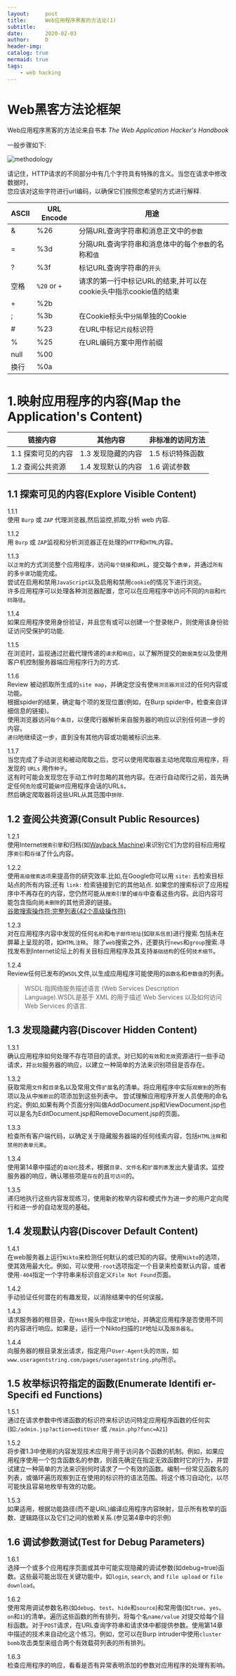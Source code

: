 ```yaml
---
layout:     post
title:      Web应用程序黑客的方法论(1)
subtitle:   
date:       2020-02-03
author:     D
header-img: 
catalog: true
mermaid: true
tags:
    - web hacking
---
```


# Web黑客方法论框架

Web应用程序黑客的方法论来自书本 *The Web Application Hacker's Handbook*

一般步骤如下:

![methodology](/img/web_application_hacker_methodology.PNG)

请记住，HTTP请求的不同部分中有几个字符具有特殊的含义。当您在请求中修改数据时，<br>
您应该对这些字符进行url编码，以确保它们按照您希望的方式进行解释.

|ASCII|URL Encode|用途|
|-|-|-|
|&|%26|分隔URL查询字符串和消息正文中的`参数`|
|=|%3d|分隔URL查询字符串和消息体中的每个`参数`的名称和`值`|
|?|%3f|标记URL查询字符串的`开头`|
|空格|`%20` or `+`|请求的第一行中标记URL的结束,并可以在cookie头中指示cookie值的结束|
|+|%2b||
|;|%3b|在Cookie标头中`分隔`单独的Cookie|
|#|%23|在URL中标记`片段`标识符|
|%|%25|在URL编码方案中用作前缀|
|null|%00||
|换行|%0a||

# 1.映射应用程序的内容(Map the Application's Content)
|链接内容|其他内容|非标准的访问方法|
|-|-|-|
|1.1 探索可见的内容|1.3 发现隐藏的内容|1.5 标识特殊函数|
|1.2 查阅公共资源|1.4 发现默认的内容|1.6 调试参数|
## 1.1 探索可见的内容(Explore Visible Content)
1.1.1 <br>
使用 `Burp` 或 `ZAP` 代理浏览器,然后监控,抓取,分析 web 内容.<br>

1.1.2<br>
用 `Burp` 或 `ZAP`监视和分析浏览器正在处理的`HTTP`和`HTML`内容。<br>

1.1.3 <br>
以`正常`的方式浏览整个应用程序，访问`每个链接`和`UR`L，提交每个`表单`，并通过`所有`的多`步骤`功能完成。<br>
尝试在启用和禁用`JavaScript`以及启用和禁用`cookie`的情况下进行浏览。<br>
许多应用程序可以处理各种浏览器配置，您可以在应用程序中访问不同的`内容`和`代码路径`。<br>

1.1.4 <br>
如果应用程序使用身份验证，并且您有或可以创建一个登录帐户，则使用该身份验证访问受保护的功能.<br>

1.1.5<br>
在浏览时，监视通过拦截代理传递的`请求`和`响应`，以了解所提交的`数据类型`以及使用客户机控制服务器端应用程序行为的方式.<br>

1.1.6<br>
Review 被动抓取所生成的`site map`，并确定您没有使`用浏览器浏览`过的任何内容或功能。<br>
根据spider的结果，确定每个项的发现位置(例如，在Burp spider中，检查来自详细信息的链接)。<br>
使用浏览器访问`每个条目`，以便爬行器解析来自服务器的响应以识别任何进一步的内容。<br>
`递归`地继续这一步，直到没有其他内容或功能被标识出来.<br>

1.1.7<br>
当您完成了手动浏览和被动爬取之后，您可以使用爬取器主动地爬取应用程序，将发现的 `URLs` 用作`种子`。<br>
这有时可能会发现您在手动工作时忽略的其他内容。在进行自动爬行之前，首先确定任何`危险`或可能`破坏`应用程序会话的URLs，<br>
然后确定爬取器将这些URL从其范围中`排除`.<br>

## 1.2 查阅公共资源(Consult Public Resources)
1.2.1<br>
使用Internet`搜索引擎`和归档(如[Wayback Machine](http://web.archive.org/))来识别它们为您的目标应用程序`索引`和`存储`了什么内容。<br>

1.2.2<br>
使用`高级搜索选项`来提高你的研究效率.比如,在Google你可以用 `site:` 去检索目标站点的所有内容;还有 `link:` 检索链接到它的其他站点.
如果您的搜索标识了应用程序中不再存在的内容，您仍然可能从`搜索引擎`的`缓存`中查看这些内容。此旧内容可能包含指向尚`未删除`的其他资源的链接。<br>
[谷歌搜索操作符:完整列表(42个高级操作符)](https://ahrefs.com/blog/google-advanced-search-operators/#find-link-prospects)<br>

1.2.3<br>
对在应用程序内容中发现的任何`名称`和`电子邮件地址`(如`联系信息`)进行搜索.包括未在屏幕上呈现的项，如`HTML注释`。
除了`web`搜索之外，还要执行`news`和`group`搜索.寻找发布到Internet论坛上的有关目标应用程序及其支持`基础结构`的任何`技术细节`。

1.2.4<br>
Review任何已发布的`WSDL`文件,以生成应用程序可能使用的`函数名`和`参数值`的列表。
>WSDL:指网络服务描述语言 (Web Services Description Language).WSDL是基于 XML 的用于描述 Web Services 以及如何访问 Web Services 的语言.

## 1.3 发现隐藏内容(Discover Hidden Content)
1.3.1<br>
确认应用程序如何处理不存在项目的请求。对已知的`有效`和`无效`资源进行一些手动请求，并`比较`服务器的响应，以建立一种简单的方法来识别项目是否存在。

1.3.2<br>
获取常用`文件`和`目录`名以及常用文件`扩展`名的清单。将应用程序中实际`观察到`的所有项以及从中`推断出`的项添加到这些列表中。
尝试理解应用程序开发人员使用的命名约定。例如,如果有两个页面分别叫做AddDocument.jsp和ViewDocument.jsp也可以是名为EditDocument.jsp和RemoveDocument.jsp的页面。

1.3.3<br>
检查所有客户端代码，以确定关于隐藏服务器端的任何线索内容，包括`HTML注释`和`禁用的表单元素`。

1.3.4<br>
使用第14章中描述的`自动化`技术，根据`目录`、`文件名`和`扩展列表`发出大量请求。监控服务器的响应，确认哪些项是`存在`的且`可访问`的。

1.3.5<br>
递归地执行这些内容发现练习，使用新的枚举内容和模式作为进一步的用户定向爬行和进一步的自动发现的基础。

## 1.4 发现默认内容(Discover Default Content)

1.4.1<br>
在web服务器上运行`Nikto`来检测任何默认的或已知的内容。使用`Nikto`的选项，使其效用最大化。例如，可以使用`-root`选项指定一个目录来检查默认内容，或者使用`-404`指定一个字符串来标识自定义`File Not Found`页面。

1.4.2<br>
手动验证任何潜在的有趣发现，以消除结果中的任何误报。

1.4.3<br>
请求服务器的根目录，在`Host`报头中指定`IP`地址，并确定应用程序是否使用不同的内容进行响应。如果是，运行一个Nikto扫描的`IP`地址以及`服务器名`。

1.4.4<br>
向服务器的根目录发出请求，指定用户`User-Agent`头的`范围`，如`www.useragentstring.com/pages/useragentstring.php`所示。

## 1.5 枚举标识符指定的函数(Enumerate Identifi er-Specifi ed Functions)

1.5.1<br>
通过在请求参数中传递函数的标识符来标识访问特定应用程序函数的任何实(如:`/admin.jsp?action=editUser` 或 `/main.php?func=A21`)

1.5.2<br>
将步骤1.3中使用的内容发现技术应用于用于访问各个函数的机制。例如，如果应用程序使用一个包含函数名的参数，则首先确定在指定无效函数时它的行为，并尝试建立一种简单的方法来识别何时请求了一个有效的函数。编制一份常见函数名的列表，或循环遍历观察到正在使用的标识符的语法范围。将这个练习自动化，以尽可能快且容易地枚举有效的功能。

1.5.3<br>
如果适用，根据功能路径(而不是URL)编译应用程序内容映射，显示所有枚举的函数、逻辑路径以及它们之间的依赖关系.(参见第4章中的示例)

## 1.6 调试参数测试(Test for Debug Parameters)

1.6.1<br>
选择一个或多个应用程序页面或其中可能实现隐藏的调试参数(如debug=true)函数。这些最可能出现在关键功能中，如`login`, `search`, and `file upload`
or `file download`。

1.6.2<br>
使用常用调试参数名称(如`debug`、`test`、`hide`和`source`)和常用值(如`true`、`yes`、`on`和`1`)的清单。遍历这些函数的所有排列，将每个名`name/value` 对提交给每个目标函数。对于`POST`请求，在URL查询字符串和请求体中都提供参数。使用第14章中描述的技术来自动化这个练习。例如，您可以在Burp intruder中使用`cluster bomb`攻击类型来组合两个有效载荷列表的所有排列。

1.6.3<br>
检查应用程序的响应，看看是否有异常表明添加的参数对应用程序的处理有影响。

